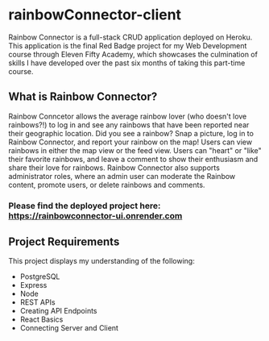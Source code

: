 # rainbowConnector-client

Rainbow Connector is a full-stack CRUD application deployed on Heroku. This application is the final Red Badge project for my Web Development course through Eleven Fifty Academy, which showcases the culmination of skills I have developed over the past six months of taking this part-time course.

## What is Rainbow Connector?
Rainbow Conncetor allows the average rainbow lover (who doesn't love rainbows?!) to log in and see any rainbows that have been reported near their geographic location. Did you see a rainbow? Snap a picture, log in to Rainbow Connector, and report your rainbow on the map! Users can view rainbows in either the map view or the feed view. Users can "heart" or "like" their favorite rainbows, and leave a comment to show their enthusiasm and share their love for rainbows. Rainbow Connector also supports administrator roles, where an admin user can moderate the Rainbow content, promote users, or delete rainbows and comments.

### Please find the deployed project here: https://rainbowconnector-ui.onrender.com

## Project Requirements
This project displays my understanding of the following:
- PostgreSQL
- Express
- Node
- REST APIs
- Creating API Endpoints
- React Basics
- Connecting Server and Client


